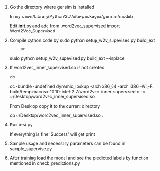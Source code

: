 1. Go the directory where gensim is installed

	In my case /Library/Python/2.7/site-packages/gensim/models

	Edit __init__.py and add from .word2vec_supervised import Word2Vec_Supervised

2. Compile cython code by
	sudo python setup_w2v_supevised.py build_ext

			or

	sudo python setup_w2v_supevised.py build_ext --inplace

3. If word2vec_inner_supervised.so is not created

	do 

	cc -bundle -undefined dynamic_lookup -arch x86_64 -arch i386 -Wl,-F. build/temp.macosx-10.10-intel-2.7/word2vec_inner_supervised.o -o ~/Desktop/word2vec_inner_supervised.so

	From Desktop copy it to the current directory

	cp ~/Desktop/word2vec_inner_supervised.so .

4. Run test.py 

	If everything is fine 'Success' will get print


5. Sample usage and necessary parameters can be found in sample_supervise.py
6. After training load the model and see the predicted labels by function mentioned in check_predictions.py




 
